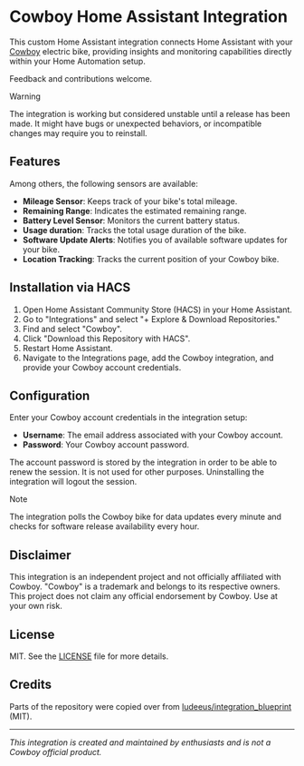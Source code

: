 # Cowboy Home Assistant Integration

This custom Home Assistant integration connects Home Assistant with your [Cowboy](https://cowboy.com/) electric bike, providing insights and monitoring capabilities directly within your Home Automation setup.

Feedback and contributions welcome.

> [!WARNING]
> The integration is working but considered unstable until a release has been made. It might have bugs or unexpected behaviors, or incompatible changes may require you to reinstall.

## Features

Among others, the following sensors are available:

- **Mileage Sensor**: Keeps track of your bike's total mileage.
- **Remaining Range**: Indicates the estimated remaining range.
- **Battery Level Sensor**: Monitors the current battery status.
- **Usage duration**: Tracks the total usage duration of the bike.
- **Software Update Alerts**: Notifies you of available software updates for your bike.
- **Location Tracking**: Tracks the current position of your Cowboy bike.

## Installation via HACS

1. Open Home Assistant Community Store (HACS) in your Home Assistant.
2. Go to "Integrations" and select "+ Explore & Download Repositories."
3. Find and select "Cowboy".
4. Click "Download this Repository with HACS".
5. Restart Home Assistant.
6. Navigate to the Integrations page, add the Cowboy integration, and provide your Cowboy account credentials.

## Configuration

Enter your Cowboy account credentials in the integration setup:

- **Username**: The email address associated with your Cowboy account.
- **Password**: Your Cowboy account password.

The account password is stored by the integration in order to be able to renew the session. It is not used for other purposes. Uninstalling the integration will logout the session.

> [!NOTE]
> The integration polls the Cowboy bike for data updates every minute and checks for software release availability every hour.

## Disclaimer

This integration is an independent project and not officially affiliated with Cowboy. "Cowboy" is a trademark and belongs to its respective owners. This project does not claim any official endorsement by Cowboy. Use at your own risk.

## License

MIT. See the [LICENSE](LICENSE) file for more details.

## Credits

Parts of the repository were copied over from [ludeeus/integration_blueprint](https://github.com/ludeeus/integration_blueprint/) (MIT).

---

*This integration is created and maintained by enthusiasts and is not a Cowboy official product.*
